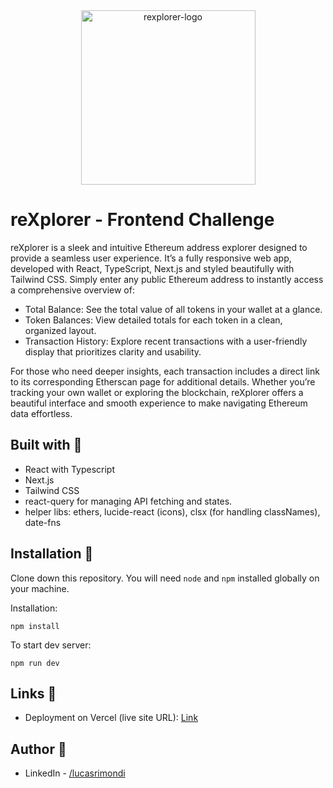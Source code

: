 <div align="center">
<img width="279" alt="rexplorer-logo" src="https://github.com/user-attachments/assets/dc79f9d2-8c05-4a1a-baf5-7dce870c67d3">


</div>

# reXplorer - Frontend Challenge

reXplorer is a sleek and intuitive Ethereum address explorer designed to provide a seamless user experience. It’s a fully responsive web app, developed with React, TypeScript, Next.js and styled beautifully with Tailwind CSS.
Simply enter any public Ethereum address to instantly access a comprehensive overview of:

- Total Balance: See the total value of all tokens in your wallet at a glance.
- Token Balances: View detailed totals for each token in a clean, organized layout.
- Transaction History: Explore recent transactions with a user-friendly display that prioritizes clarity and usability.

For those who need deeper insights, each transaction includes a direct link to its corresponding Etherscan page for additional details.
Whether you’re tracking your own wallet or exploring the blockchain, reXplorer offers a beautiful interface and smooth experience to make navigating Ethereum data effortless.


## Built with 🔧

- React with Typescript
- Next.js
- Tailwind CSS
- react-query for managing API fetching and states.
- helper libs: ethers, lucide-react (icons), clsx (for handling classNames), date-fns



## Installation 💾

Clone down this repository. You will need `node` and `npm` installed globally on your machine.

Installation:

`npm install`

To start dev server:

`npm run dev`


## Links 🔗

- Deployment on Vercel (live site URL): [Link](https://ethereum-address-explorer-r3n3m4g82-lucasrimondis-projects.vercel.app)

## Author 👤

- LinkedIn - [/lucasrimondi](https://www.linkedin.com/in/lucasrimondi/)
